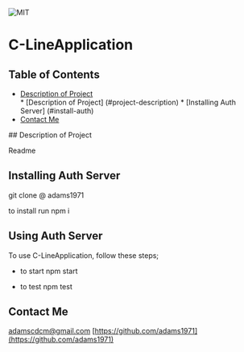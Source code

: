 
  ![MIT](https://img.shields.io/github/license/adams1971/C-LineApplication)
  # C-LineApplication
  
  ## Table of Contents
  <ul>
  <li>
  <a href="#description">Description of Project</a>
  </li>
  * [Description of Project] (#project-description)
  * [Installing Auth Server] (#install-auth)
  <li>
  <a href="#contact">Contact Me</a>
  </li>
  </ul>
  ## Description of Project
  
  Readme

  ## Installing Auth Server

  git clone @ adams1971

  to install run npm i

  ## Using Auth Server
  
  To use C-LineApplication, follow these steps;

  - to start npm start
  
  - to test npm test
  
  
  ## Contact Me
  
  adamscdcm@gmail.com
  [https://github.com/adams1971](https://github.com/adams1971)